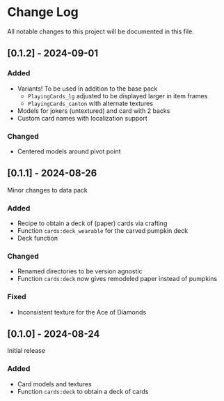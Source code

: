
# Change Log
All notable changes to this project will be documented in this file.

## [0.1.2] - 2024-09-01

### Added
- Variants! To be used in addition to the base pack
  - `PlayingCards_lg` adjusted to be displayed larger in item frames
  - `PlayingCards_canton` with alternate textures
- Models for jokers (untextured) and card with 2 backs
- Custom card names with localization support

### Changed
- Centered models around pivot point


## [0.1.1] - 2024-08-26
Minor changes to data pack
 
### Added
- Recipe to obtain a deck of (paper) cards via crafting
- Function `cards:deck_wearable` for the carved pumpkin deck 
- Deck function

### Changed
- Renamed directories to be version agnostic
- Function `cards:deck` now gives remodeled paper instead of pumpkins

### Fixed
- Inconsistent texture for the Ace of Diamonds
 
## [0.1.0] - 2024-08-24
Initial release
 
### Added
- Card models and textures
- Function `cards:deck` to obtain a deck of cards
